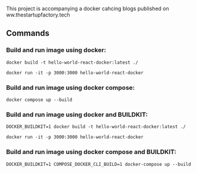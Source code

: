 This project is accompanying a docker cahcing blogs published on ww.thestartupfactory.tech


## Commands

### Build and run image using docker:
`docker build -t hello-world-react-docker:latest ./`

`docker run -it -p 3000:3000 hello-world-react-docker`


### Build and run image using docker compose:
`docker compose up --build`

### Build and run image using docker and BUILDKIT:
`DOCKER_BUILDKIT=1 docker build -t hello-world-react-docker:latest ./`

`docker run -it -p 3000:3000 hello-world-react-docker`

###  Build and run image using docker compose and BUILDKIT:
`DOCKER_BUILDKIT=1 COMPOSE_DOCKER_CLI_BUILD=1 docker-compose up --build`




